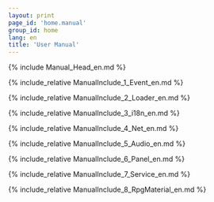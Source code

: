 ```yaml
---
layout: print
page_id: 'home.manual'
group_id: home
lang: en
title: 'User Manual'
---
```

{% include Manual_Head_en.md %}

{% include_relative ManualInclude_1_Event_en.md %}

{% include_relative ManualInclude_2_Loader_en.md %}

{% include_relative ManualInclude_3_i18n_en.md %}

{% include_relative ManualInclude_4_Net_en.md %}

{% include_relative ManualInclude_5_Audio_en.md %}

{% include_relative ManualInclude_6_Panel_en.md %}

{% include_relative ManualInclude_7_Service_en.md %}

{% include_relative ManualInclude_8_RpgMaterial_en.md %}